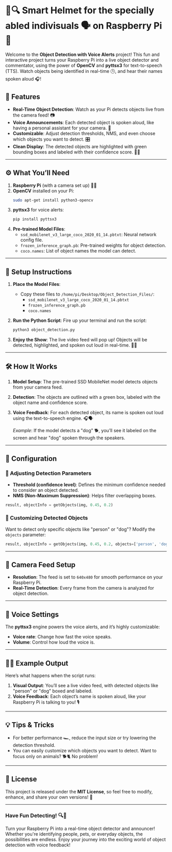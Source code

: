 

# 🎥🔍 Smart Helmet for the specially abled indivisuals 🗣️ on Raspberry Pi 🍓

Welcome to the **Object Detection with Voice Alerts** project! This fun and interactive project turns your Raspberry Pi into a live object detector and commentator, using the power of **OpenCV** and **pyttsx3** for text-to-speech (TTS). Watch objects being identified in real-time 🕒, and hear their names spoken aloud 🎧!

## 🌟 Features

- **Real-Time Object Detection**: Watch as your Pi detects objects live from the camera feed! 📷
- **Voice Announcements**: Each detected object is spoken aloud, like having a personal assistant for your camera. 🎤
- **Customizable**: Adjust detection thresholds, NMS, and even choose which objects you want to detect. 🎛️
- **Clean Display**: The detected objects are highlighted with green bounding boxes and labeled with their confidence score. 💬✅

---

## ⚙️ What You’ll Need

1. **Raspberry Pi** (with a camera set up) 🍓📸
2. **OpenCV** installed on your Pi:
   ```bash
   sudo apt-get install python3-opencv
   ```
3. **pyttsx3** for voice alerts:
   ```bash
   pip install pyttsx3
   ```
4. **Pre-trained Model Files**:
   - `ssd_mobilenet_v3_large_coco_2020_01_14.pbtxt`: Neural network config file.
   - `frozen_inference_graph.pb`: Pre-trained weights for object detection.
   - `coco.names`: List of object names the model can detect.

---

## 🚀 Setup Instructions

1. **Place the Model Files**:
   - Copy these files to `/home/pi/Desktop/Object_Detection_Files/`:
     - `ssd_mobilenet_v3_large_coco_2020_01_14.pbtxt`
     - `frozen_inference_graph.pb`
     - `coco.names`

2. **Run the Python Script**:
   Fire up your terminal and run the script:
   ```bash
   python3 object_detection.py
   ```
3. **Enjoy the Show**:
   The live video feed will pop up! Objects will be detected, highlighted, and spoken out loud in real-time. 🎉👀

---

## 🛠️ How It Works

1. **Model Setup**: The pre-trained SSD MobileNet model detects objects from your camera feed.
2. **Detection**: The objects are outlined with a green box, labeled with the object name and confidence score.
3. **Voice Feedback**: For each detected object, its name is spoken out loud using the text-to-speech engine. 🎧🗣️
   
   *Example*: If the model detects a "dog" 🐕, you’ll see it labeled on the screen and hear "dog" spoken through the speakers.

---

## 🔧 Configuration

### 🎯 Adjusting Detection Parameters

- **Threshold (confidence level)**: Defines the minimum confidence needed to consider an object detected.
- **NMS (Non-Maximum Suppression)**: Helps filter overlapping boxes.

```python
result, objectInfo = getObjects(img, 0.45, 0.2)
```

### 🎨 Customizing Detected Objects

Want to detect only specific objects like "person" or "dog"? Modify the `objects` parameter:

```python
result, objectInfo = getObjects(img, 0.45, 0.2, objects=['person', 'dog'])
```

---

## 📐 Camera Feed Setup

- **Resolution**: The feed is set to `640x480` for smooth performance on your Raspberry Pi.
- **Real-Time Detection**: Every frame from the camera is analyzed for object detection.

---

## 📢 Voice Settings

The **pyttsx3** engine powers the voice alerts, and it’s highly customizable:
- **Voice rate**: Change how fast the voice speaks.
- **Volume**: Control how loud the voice is.

---

## 👩‍💻 Example Output

Here’s what happens when the script runs:

1. **Visual Output**: You’ll see a live video feed, with detected objects like "person" or "dog" boxed and labeled.
2. **Voice Feedback**: Each object’s name is spoken aloud, like your Raspberry Pi is talking to you! 🎙️

---

## 💡 Tips & Tricks

- For better performance 🏎️, reduce the input size or try lowering the detection threshold.
- You can easily customize which objects you want to detect. Want to focus only on animals? 🐕🐈 No problem!

---

## 📝 License

This project is released under the **MIT License**, so feel free to modify, enhance, and share your own versions! 🎉

---

### Have Fun Detecting! 🔍📢

Turn your Raspberry Pi into a real-time object detector and announcer! Whether you're identifying people, pets, or everyday objects, the possibilities are endless. Enjoy your journey into the exciting world of object detection with voice feedback!
